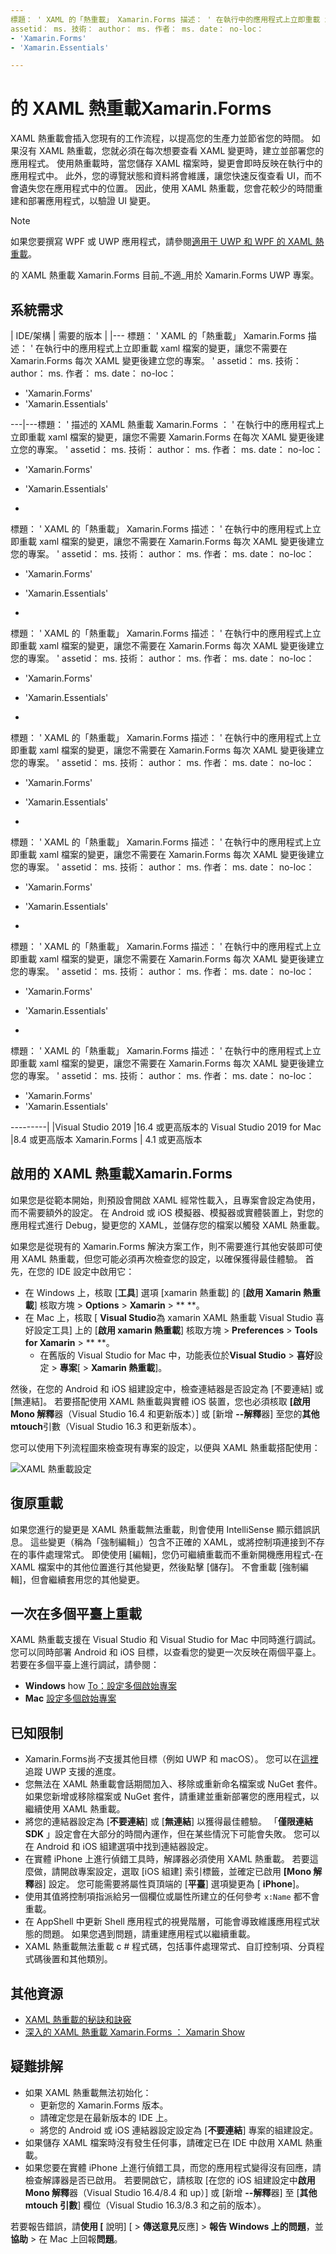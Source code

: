 ```yaml
---
標題： ' XAML 的「熱重載」 Xamarin.Forms 描述： ' 在執行中的應用程式上立即重載 xaml 檔案的變更，讓您不需要在 Xamarin.Forms 每次 XAML 變更後建立您的專案。 '
assetid： ms. 技術： author： ms. 作者： ms. date： no-loc：
- 'Xamarin.Forms'
- 'Xamarin.Essentials'

---
```


# <a name="xaml-hot-reload-for-xamarinforms"></a>的 XAML 熱重載Xamarin.Forms

XAML 熱重載會插入您現有的工作流程，以提高您的生產力並節省您的時間。 如果沒有 XAML 熱重載，您就必須在每次想要查看 XAML 變更時，建立並部署您的應用程式。 使用熱重載時，當您儲存 XAML 檔案時，變更會即時反映在執行中的應用程式中。 此外，您的導覽狀態和資料將會維護，讓您快速反復查看 UI，而不會遺失您在應用程式中的位置。 因此，使用 XAML 熱重載，您會花較少的時間重建和部署應用程式，以驗證 UI 變更。

> [!NOTE]
> 如果您要撰寫 WPF 或 UWP 應用程式，請參閱[適用于 UWP 和 WPF 的 XAML 熱重載](/visualstudio/debugger/xaml-hot-reload)。
>
> 的 XAML 熱重載 Xamarin.Forms 目前_不適_用於 Xamarin.Forms UWP 專案。

## <a name="system-requirements"></a>系統需求

| IDE/架構 | 需要的版本 |
|---
標題： ' XAML 的「熱重載」 Xamarin.Forms 描述： ' 在執行中的應用程式上立即重載 xaml 檔案的變更，讓您不需要在 Xamarin.Forms 每次 XAML 變更後建立您的專案。 '
assetid： ms. 技術： author： ms. 作者： ms. date： no-loc：
- 'Xamarin.Forms'
- 'Xamarin.Essentials'

---|---標題： ' 描述的 XAML 熱重載 Xamarin.Forms ： ' 在執行中的應用程式上立即重載 xaml 檔案的變更，讓您不需要 Xamarin.Forms 在每次 XAML 變更後建立您的專案。 '
assetid： ms. 技術： author： ms. 作者： ms. date： no-loc：
- 'Xamarin.Forms'
- 'Xamarin.Essentials'

-
標題： ' XAML 的「熱重載」 Xamarin.Forms 描述： ' 在執行中的應用程式上立即重載 xaml 檔案的變更，讓您不需要在 Xamarin.Forms 每次 XAML 變更後建立您的專案。 '
assetid： ms. 技術： author： ms. 作者： ms. date： no-loc：
- 'Xamarin.Forms'
- 'Xamarin.Essentials'

-
標題： ' XAML 的「熱重載」 Xamarin.Forms 描述： ' 在執行中的應用程式上立即重載 xaml 檔案的變更，讓您不需要在 Xamarin.Forms 每次 XAML 變更後建立您的專案。 '
assetid： ms. 技術： author： ms. 作者： ms. date： no-loc：
- 'Xamarin.Forms'
- 'Xamarin.Essentials'

-
標題： ' XAML 的「熱重載」 Xamarin.Forms 描述： ' 在執行中的應用程式上立即重載 xaml 檔案的變更，讓您不需要在 Xamarin.Forms 每次 XAML 變更後建立您的專案。 '
assetid： ms. 技術： author： ms. 作者： ms. date： no-loc：
- 'Xamarin.Forms'
- 'Xamarin.Essentials'

-
標題： ' XAML 的「熱重載」 Xamarin.Forms 描述： ' 在執行中的應用程式上立即重載 xaml 檔案的變更，讓您不需要在 Xamarin.Forms 每次 XAML 變更後建立您的專案。 '
assetid： ms. 技術： author： ms. 作者： ms. date： no-loc：
- 'Xamarin.Forms'
- 'Xamarin.Essentials'

-
標題： ' XAML 的「熱重載」 Xamarin.Forms 描述： ' 在執行中的應用程式上立即重載 xaml 檔案的變更，讓您不需要在 Xamarin.Forms 每次 XAML 變更後建立您的專案。 '
assetid： ms. 技術： author： ms. 作者： ms. date： no-loc：
- 'Xamarin.Forms'
- 'Xamarin.Essentials'

-
標題： ' XAML 的「熱重載」 Xamarin.Forms 描述： ' 在執行中的應用程式上立即重載 xaml 檔案的變更，讓您不需要在 Xamarin.Forms 每次 XAML 變更後建立您的專案。 '
assetid： ms. 技術： author： ms. 作者： ms. date： no-loc：
- 'Xamarin.Forms'
- 'Xamarin.Essentials'

---------| |Visual Studio 2019 |16.4 或更高版本的 Visual Studio 2019 for Mac |8.4 或更高版本 Xamarin.Forms | 4.1 或更高版本

## <a name="enable-xaml-hot-reload-for-xamarinforms"></a>啟用的 XAML 熱重載Xamarin.Forms

如果您是從範本開始，則預設會開啟 XAML 經常性載入，且專案會設定為使用，而不需要額外的設定。 在 Android 或 iOS 模擬器、模擬器或實體裝置上，對您的應用程式進行 Debug，變更您的 XAML，並儲存您的檔案以觸發 XAML 熱重載。

如果您是從現有的 Xamarin.Forms 解決方案工作，則不需要進行其他安裝即可使用 XAML 熱重載，但您可能必須再次檢查您的設定，以確保獲得最佳體驗。 首先，在您的 IDE 設定中啟用它：

* 在 Windows 上，核取 [**工具**] 選項 [xamarin 熱重載] 的 [**啟用 Xamarin 熱重載**] 核取方塊  >  **Options**  >  **Xamarin**  >  ** **。
* 在 Mac 上，核取 [ **Visual Studio**為 xamarin XAML 熱重載 Visual Studio 喜好設定工具] 上的 [**啟用 xamarin 熱重載**] 核取方塊  >  **Preferences**  >  **Tools for Xamarin**  >  ** **。
  * 在舊版的 Visual Studio for Mac 中，功能表位於**Visual Studio**  >  **喜好**設定  >  **專案**[  >  **Xamarin 熱重載**]。

然後，在您的 Android 和 iOS 組建設定中，檢查連結器是否設定為 [不要連結] 或 [無連結]。 若要搭配使用 XAML 熱重載與實體 iOS 裝置，您也必須核取 **[啟用 Mono 解釋**器（Visual Studio 16.4 和更新版本）] 或 [新增 **--解釋**器] 至您的**其他 mtouch**引數（Visual Studio 16.3 和更新版本）。

您可以使用下列流程圖來檢查現有專案的設定，以便與 XAML 熱重載搭配使用：

![XAML 熱重載設定](hot-reload-images/hotreloadflowchart.png "XAML 熱重載設定流程圖")

## <a name="resilient-reloading"></a>復原重載

如果您進行的變更是 XAML 熱重載無法重載，則會使用 IntelliSense 顯示錯誤訊息。 這些變更（稱為「強制編輯」）包含不正確的 XAML，或將控制項連接到不存在的事件處理常式。 即使使用 [編輯]，您仍可繼續重載而不重新開機應用程式-在 XAML 檔案中的其他位置進行其他變更，然後點擊 [儲存]。 不會重載 [強制編輯]，但會繼續套用您的其他變更。

## <a name="reload-on-multiple-platforms-at-once"></a>一次在多個平臺上重載

XAML 熱重載支援在 Visual Studio 和 Visual Studio for Mac 中同時進行調試。 您可以同時部署 Android 和 iOS 目標，以查看您的變更一次反映在兩個平臺上。 若要在多個平臺上進行調試，請參閱：
* **Windows** how [To：設定多個啟始專案](https://docs.microsoft.com/visualstudio/ide/how-to-set-multiple-startup-projects?view=vs-2019)
* **Mac** [設定多個啟始專案](https://docs.microsoft.com/visualstudio/mac/set-startup-projects?view=vsmac-2019)

## <a name="known-limitations"></a>已知限制

* Xamarin.Forms尚*不*支援其他目標（例如 UWP 和 macOS）。 您可以在[這裡](https://developercommunity.visualstudio.com/idea/661682/xaml-hot-reload-for-xamarinforms-on-uwp.html)追蹤 UWP 支援的進度。
* 您無法在 XAML 熱重載會話期間加入、移除或重新命名檔案或 NuGet 套件。 如果您新增或移除檔案或 NuGet 套件，請重建並重新部署您的應用程式，以繼續使用 XAML 熱重載。
* 將您的連結器設定為 [**不要連結**] 或 [**無連結**] 以獲得最佳體驗。 「**僅限連結 SDK** 」設定會在大部分的時間內運作，但在某些情況下可能會失敗。 您可以在 Android 和 iOS 組建選項中找到連結器設定。
* 在實體 iPhone 上進行偵錯工具時，解譯器必須使用 XAML 熱重載。 若要這麼做，請開啟專案設定，選取 [iOS 組建] 索引標籤，並確定已啟用 **[Mono 解釋**器] 設定。 您可能需要將屬性頁頂端的 [**平臺**] 選項變更為 [ **iPhone**]。
* 使用其值將控制項指派給另一個欄位或屬性所建立的任何參考 `x:Name` 都不會重載。
* 在 AppShell 中更新 Shell 應用程式的視覺階層，可能會導致維護應用程式狀態的問題。 如果您遇到問題，請重建應用程式以繼續重載。
* XAML 熱重載無法重載 c # 程式碼，包括事件處理常式、自訂控制項、分頁程式碼後置和其他類別。

## <a name="more-resources"></a>其他資源

* [XAML 熱重載的秘訣和訣竅](https://devblogs.microsoft.com/xamarin/tips-tricks-xaml-hot-reload/)
* [深入的 XAML 熱重載 Xamarin.Forms ： Xamarin Show](https://www.youtube.com/watch?v=crhjjPjzknk)

## <a name="troubleshooting"></a>疑難排解

* 如果 XAML 熱重載無法初始化：
  * 更新您的 Xamarin.Forms 版本。
  * 請確定您是在最新版本的 IDE 上。
  * 將您的 Android 或 iOS 連結器設定設定為 [**不要連結**] 專案的組建設定。
* 如果儲存 XAML 檔案時沒有發生任何事，請確定已在 IDE 中啟用 XAML 熱重載。
* 如果您要在實體 iPhone 上進行偵錯工具，而您的應用程式變得沒有回應，請檢查解譯器是否已啟用。 若要開啟它，請核取 [在您的 iOS 組建設定中**啟用 Mono 解釋**器（Visual Studio 16.4/8.4 和 up）] 或 [新增 **--解釋**器] 至 [**其他 mtouch 引數**] 欄位（Visual Studio 16.3/8.3 和之前的版本）。

若要報告錯誤，請**使用 [** 說明] [  >  **傳送意見**反應]  >  **報告 Windows 上的問題**，並**協助**  >  在 Mac 上回報**問題**。
